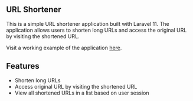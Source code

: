 ## URL Shortener

This is a simple URL shortener application built with Laravel 11. The application allows users to shorten long URLs and access the original URL by visiting the shortened URL.

Visit a working example of the application [here](https://short.karimbakkali.com/).

## Features

-   Shorten long URLs
-   Access original URL by visiting the shortened URL
-   View all shortened URLs in a list based on user session
